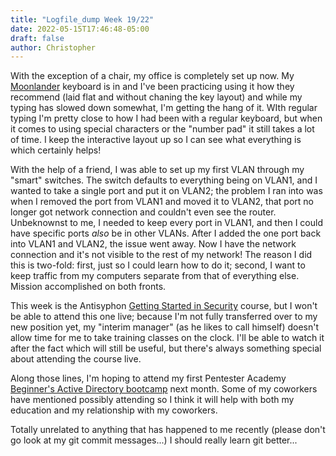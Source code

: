 ```yaml
---
title: "Logfile_dump Week 19/22"
date: 2022-05-15T17:46:48-05:00
draft: false
author: Christopher
---
```

With the exception of a chair, my office is completely set up now. My [Moonlander](https://www.zsa.io/moonlander/) keyboard is in and I've been practicing using it how they recommend (laid flat and without chaning the key layout) and while my typing has slowed down somewhat, I'm getting the hang of it. WIth regular typing I'm pretty close to how I had been with a regular keyboard, but when it comes to using special characters or the "number pad" it still takes a lot of time. I keep the interactive layout up so I can see what everything is which certainly helps!

With the help of a friend, I was able to set up my first VLAN through my "smart" switches. The switch defaults to everything being on VLAN1, and I wanted to take a single port and put it on VLAN2; the problem I ran into was when I removed the port from VLAN1 and moved it to VLAN2, that port no longer got network connection and couldn't even see the router. Unbeknownst to me, I needed to keep every port in VLAN1, and then I could have specific ports *also* be in other VLANs. After I added the one port back into VLAN1 and VLAN2, the issue went away. Now I have the network connection and it's not visible to the rest of my network! The reason I did this is two-fold: first, just so I could learn how to do it; second, I want to keep traffic from my computers separate from that of everything else. Mission accomplished on both fronts. 

This week is the Antisyphon [Getting Started in Security](https://www.antisyphontraining.com/getting-started-in-security-with-bhis-and-mitre-attck-w-john-strand/) course, but I won't be able to attend this one live; because I'm not fully transferred over to my new position yet, my "interim manager" (as he likes to call himself) doesn't allow time for me to take training classes on the clock. I'll be able to watch it after the fact which will still be useful, but there's always something special about attending the course live.

Along those lines, I'm hoping to attend my first Pentester Academy [Beginner's Active Directory bootcamp](https://bootcamps.pentesteracademy.com/course/ad-beginner-jun-22) next month. Some of my coworkers have mentioned possibly attending so I think it will help with both my education and my relationship with my coworkers.

Totally unrelated to anything that has happened to me recently (please don't go look at my git commit messages...) I should really learn git better...
